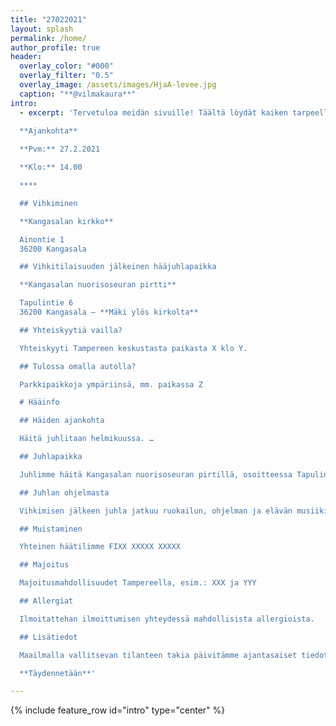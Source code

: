 ```yaml
---
title: "27022021"
layout: splash
permalink: /home/
author_profile: true
header:
  overlay_color: "#000"
  overlay_filter: "0.5"
  overlay_image: /assets/images/HjaA-levee.jpg
  caption: "**@vilmakaura**"
intro: 
  - excerpt: 'Tervetuloa meidän sivuille! Täältä löydät kaiken tarpeellisen tiedon hääjuhlaamme liittyen.  
  
  **Ajankohta**

  **Pvm:** 27.2.2021

  **Klo:** 14.00

  ****

  ## Vihkiminen

  **Kangasalan kirkko**

  Ainontie 1  
  36200 Kangasala

  ## Vihkitilaisuuden jälkeinen hääjuhlapaikka

  **Kangasalan nuorisoseuran pirtti**

  Tapulintie 6  
  36200 Kangasala – **Mäki ylös kirkolta**

  ## Yhteiskyytiä vailla?

  Yhteiskyyti Tampereen keskustasta paikasta X klo Y.

  ## Tulossa omalla autolla?

  Parkkipaikkoja ympäriinsä, mm. paikassa Z

  # Hääinfo

  ## Häiden ajankohta

  Häitä juhlitaan helmikuussa. …

  ## Juhlapaikka

  Juhlimme häitä Kangasalan nuorisoseuran pirtillä, osoitteessa Tapulintie 6. Matka kirkolta juhlapaikalle on lyhyt, mutta mäkinen. Juhlapaikalla on rajallisesti paikoitustilaa.

  ## Juhlan ohjelmasta

  Vihkimisen jälkeen juhla jatkuu ruokailun, ohjelman ja elävän musiikin tahdissa. …

  ## Muistaminen

  Yhteinen häätilimme FIXX XXXXX XXXXX

  ## Majoitus

  Majoitusmahdollisuudet Tampereella, esim.: XXX ja YYY

  ## Allergiat

  Ilmoitattehan ilmoittumisen yhteydessä mahdollisista allergioista.

  ## Lisätiedot

  Maailmalla vallitsevan tilanteen takia päivitämme ajantasaiset tiedot hääjuhlastamme tälle sivustolle.

  **Täydennetään**'

---
```


{% include feature_row id="intro" type="center" %}
